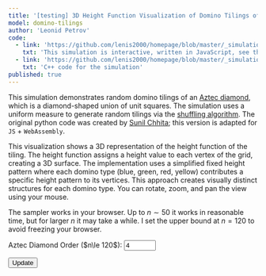```yaml
---
title: '[testing] 3D Height Function Visualization of Domino Tilings of the Aztec Diamond'
model: domino-tilings
author: 'Leonid Petrov'
code:
  - link: 'https://github.com/lenis2000/homepage/blob/master/_simulations/domino_tilings/2025-03-31-aztec-uniform-3d.md'
    txt: 'This simulation is interactive, written in JavaScript, see the source code of this page at the link'
  - link: 'https://github.com/lenis2000/homepage/blob/master/_simulations/domino_tilings/2025-03-31-aztec-uniform-3d.cpp'
    txt: 'C++ code for the simulation'
published: true
---
```


<style>
  /* Ensure the canvas scales fully on wide screens and remains responsive on mobile */
  #aztec-canvas {
    width: 100%;
    height: 80vh; /* Use 80% of viewport height on large screens */
    vertical-align: top; /* Align media to the top */
  }
  @media (max-width: 576px) {
    #aztec-canvas {
      height: 60vh; /* Reduce height on smaller devices */
      vertical-align: top; /* Maintain top alignment on mobile */
    }
  }
</style>

<script src="https://cdn.jsdelivr.net/npm/three@0.132.2/build/three.min.js"></script>
<script src="https://cdn.jsdelivr.net/npm/three@0.132.2/examples/js/controls/OrbitControls.js"></script>
<script src="/js/2025-03-31-aztec-uniform-3d.js"></script>

This simulation demonstrates random domino tilings of an <a href="https://mathworld.wolfram.com/AztecDiamond.html">Aztec diamond</a>, which is a diamond-shaped union of unit squares. The simulation uses a uniform measure to generate random tilings via the <a href="https://arxiv.org/abs/math/0111034">shuffling algorithm</a>. The original python code was created by <a href="https://www.durham.ac.uk/staff/sunil-chhita/">Sunil Chhita</a>; this version is adapted for <code>JS</code> + <code>WebAssembly</code>.

This visualization shows a 3D representation of the height function of the tiling. The height function assigns a height value to each vertex of the grid, creating a 3D surface. The implementation uses a simplified fixed height pattern where each domino type (blue, green, red, yellow) contributes a specific height pattern to its vertices. This approach creates visually distinct structures for each domino type. You can rotate, zoom, and pan the view using your mouse.

The sampler works in your browser. Up to $n \sim 50$ it works in reasonable time, but for larger $n$ it may take a while.
I set the upper bound at $n=120$ to avoid freezing your browser.

<!-- Controls to change n -->
<div style="margin-bottom: 10px;">
  <label for="n-input">Aztec Diamond Order ($n\le 120$): </label>
  <!-- Updated input: starting value 4, even numbers only (step=2), three-digit window (size=3), maximum 120 -->
  <input id="n-input" type="number" value="4" min="2" step="2" max="120" size="3">

  <button id="update-btn">Update</button>
</div>

<!-- Progress indicator (polling progress from the C++ code via getProgress) -->
<div id="progress-indicator" style="margin-bottom: 10px; font-weight: bold;"></div>

<div class="row">
  <div class="col-12">
    <!-- The canvas container for Three.js rendering -->
    <div id="aztec-canvas"></div>
  </div>
</div>

<script>
Module.onRuntimeInitialized = async function() {
  // Wrap exported functions asynchronously.
  const simulateAztec = Module.cwrap('simulateAztec', 'number', ['number'], {async: true});
  const freeString = Module.cwrap('freeString', null, ['number']);
  const getProgress = Module.cwrap('getProgress', 'number', []);

  // Height offsets for each domino type (hardcoded with the optimal values)
  const heightOffsets = {
    blue: {
      v1: -1, v2: -1, v3: -2, v4: -2, vm1: 0, vm2: -3
    },
    green: {
      v1: 1, v2: 1, v3: 2, v4: 2, vm1: 0, vm2: 3
    },
    red: {
      v1: 1, v2: 1, v3: 2, v4: 2, vm1: 0, vm2: 3
    },
    yellow: {
      v1: -1, v2: -1, v3: -2, v4: -2, vm1: 0, vm2: -3
    }
  };

  const progressElem = document.getElementById("progress-indicator");
  let progressInterval;

  // Three.js variables
  let scene, camera, renderer, controls;
  let dominoGroup; // Group to hold all domino meshes

  // Initialize Three.js scene
  function initThreeJS() {
    // Create scene
    scene = new THREE.Scene();
    scene.background = new THREE.Color(0xf0f0f0);

    // Get canvas container and its dimensions
    const container = document.getElementById('aztec-canvas');
    const width = container.clientWidth;
    const height = container.clientHeight;

    // Create renderer
    renderer = new THREE.WebGLRenderer({ antialias: true });
    renderer.setSize(width, height);
    renderer.setPixelRatio(window.devicePixelRatio);
    container.innerHTML = '';
    container.appendChild(renderer.domElement);

    // Create camera (orthographic for isometric-like view)
    const frustumSize = 100;
    const aspect = width / height;
    camera = new THREE.OrthographicCamera(
      frustumSize * aspect / -2,
      frustumSize * aspect / 2,
      frustumSize / 2,
      frustumSize / -2,
      1,
      1000
    );
    camera.position.set(0, 100, 0); // Position directly above (vertical view)
    camera.lookAt(0, 0, 0);

    // Add lighting
    const ambientLight = new THREE.AmbientLight(0xffffff, 0.5);
    scene.add(ambientLight);

    const directionalLight = new THREE.DirectionalLight(0xffffff, 0.8);
    directionalLight.position.set(1, 1, 1).normalize();
    scene.add(directionalLight);

    // Add orbit controls for user interaction
    controls = new THREE.OrbitControls(camera, renderer.domElement);
    controls.enableDamping = true;
    controls.dampingFactor = 0.25;
    controls.screenSpacePanning = true;

    // Create a group for all domino meshes
    dominoGroup = new THREE.Group();
    scene.add(dominoGroup);

    // Handle window resize
    window.addEventListener('resize', onWindowResize);

    // Start animation loop
    animate();
  }

  // Window resize handler
  function onWindowResize() {
    const container = document.getElementById('aztec-canvas');
    const width = container.clientWidth;
    const height = container.clientHeight;

    const aspect = width / height;
    const frustumSize = 100;

    camera.left = frustumSize * aspect / -2;
    camera.right = frustumSize * aspect / 2;
    camera.top = frustumSize / 2;
    camera.bottom = frustumSize / -2;

    camera.updateProjectionMatrix();
    renderer.setSize(width, height);
  }

  // Animation loop
  function animate() {
    requestAnimationFrame(animate);
    controls.update();
    renderer.render(scene, camera);
  }

  // Initialize Three.js on page load
  initThreeJS();

  // Start polling the progress counter from C++.
  function startProgressPolling() {
    progressElem.innerText = "Sampling... (0%)";
    progressInterval = setInterval(() => {
      const progress = getProgress();
      progressElem.innerText = "Sampling... (" + progress + "%)";
      if (progress >= 100) {
        clearInterval(progressInterval);
      }
    }, 100);
  }

  // Update the visualization for a given n.
  async function updateVisualization(n) {
    // Clear any previous simulation.
    while (dominoGroup.children.length > 0) {
      const mesh = dominoGroup.children[0];
      dominoGroup.remove(mesh);
      mesh.geometry.dispose();
      mesh.material.dispose();
    }

    // Start the progress indicator.
    startProgressPolling();

    // Set a timeout to handle potential freezes
    const timeoutMs = 60000; // 60 seconds timeout
    let timeoutId;

    try {
      // Create a timeout promise that rejects after timeoutMs
      const timeout = new Promise((_, reject) => {
        timeoutId = setTimeout(() => {
          reject(new Error("Simulation timed out"));
        }, timeoutMs);
      });

      // Race the simulation against the timeout
      const ptrPromise = simulateAztec(n);
      let ptr;
      try {
        ptr = await Promise.race([ptrPromise, timeout]);
      } catch (error) {
        throw new Error(`WebAssembly error: n=${n} is too large. Try a smaller value.`);
      }

      // Clear the timeout since we didn't hit it
      clearTimeout(timeoutId);

      // Check if ptr is valid
      if (!ptr) {
        throw new Error(`Invalid memory pointer returned. Try a smaller value of n.`);
      }

      // Get string from memory
      let jsonStr;
      try {
        jsonStr = Module.UTF8ToString(ptr);
        freeString(ptr);
      } catch (error) {
        throw new Error(`Memory access error: ${error.message}. Try a smaller value of n.`);
      }

      let dominoFaces;
      try {
        dominoFaces = JSON.parse(jsonStr);
      } catch (e) {
        console.error("Error parsing JSON:", e, jsonStr);
        progressElem.innerText = "Error parsing simulation results";
        clearInterval(progressInterval);
        return;
      }

      // Check if the response contains an error message
      if (dominoFaces.error) {
        throw new Error(`Simulation error: ${dominoFaces.error}`);
      }

      // Validate the data structure
      if (!Array.isArray(dominoFaces) || dominoFaces.length === 0) {
        throw new Error("Invalid simulation data: empty or not an array");
      }

      // Determine the scale based on the size of the diamond
      const scale = 60 / (2 * n); // Scale to fit nicely within the camera view

      // Create face colors
      const colors = {
        "blue": 0x4363d8,
        "green": 0x3cb44b,
        "red": 0xe6194b,
        "yellow": 0xffe119
      };

      // Create meshes for each domino face
      let facesProcessed = 0;
      const totalFaces = dominoFaces.length;
      const batchSize = 500; // Process faces in batches to avoid UI freezing

      function processBatch(startIdx) {
        const endIdx = Math.min(startIdx + batchSize, totalFaces);

        for (let i = startIdx; i < endIdx; i++) {
          const face = dominoFaces[i];

          // Skip faces with missing or invalid data
          if (!face || !face.color || !Array.isArray(face.vertices) || face.vertices.length !== 4) {
            console.warn("Skipping invalid face at index", i);
            continue;
          }

          try {
            const geometry = new THREE.BufferGeometry();

            // Extract vertices and color
            const origVertices = face.vertices;
            const color = face.color;

            // We need to create a new geometry with 6 vertices instead of 4
            // We'll use the 4 corners plus 2 middle points

            // Determine if horizontal or vertical domino
            const isHorizontal = (color === "blue" || color === "green");

            // First process the four corner vertices with our custom heights
            const cornerPositions = [];
            const corners = [];

            for (let i = 0; i < origVertices.length; i++) {
              const vertex = [...origVertices[i]]; // Clone to avoid modifying original

              // Get the correct height based on vertex position and color
              let heightOffset = 0;
              if (color === "blue") {
                switch(i) {
                  case 0: heightOffset = heightOffsets.blue.v1; break; // Top-Left
                  case 1: heightOffset = heightOffsets.blue.v2; break; // Top-Right
                  case 2: heightOffset = heightOffsets.blue.v3; break; // Bottom-Right
                  case 3: heightOffset = heightOffsets.blue.v4; break; // Bottom-Left
                }
              } else if (color === "green") {
                switch(i) {
                  case 0: heightOffset = heightOffsets.green.v1; break; // Top-Left
                  case 1: heightOffset = heightOffsets.green.v2; break; // Top-Right
                  case 2: heightOffset = heightOffsets.green.v3; break; // Bottom-Right
                  case 3: heightOffset = heightOffsets.green.v4; break; // Bottom-Left
                }
              } else if (color === "red") {
                switch(i) {
                  case 0: heightOffset = heightOffsets.red.v1; break; // Top-Left
                  case 1: heightOffset = heightOffsets.red.v2; break; // Bottom-Left
                  case 2: heightOffset = heightOffsets.red.v3; break; // Bottom-Right
                  case 3: heightOffset = heightOffsets.red.v4; break; // Top-Right
                }
              } else if (color === "yellow") {
                switch(i) {
                  case 0: heightOffset = heightOffsets.yellow.v1; break; // Top-Left
                  case 1: heightOffset = heightOffsets.yellow.v2; break; // Bottom-Left
                  case 2: heightOffset = heightOffsets.yellow.v3; break; // Bottom-Right
                  case 3: heightOffset = heightOffsets.yellow.v4; break; // Top-Right
                }
              }

              // Set the height
              vertex[2] = heightOffset;
              corners.push(vertex);

              // Store position
              cornerPositions.push(vertex[0] * scale, vertex[2] * scale, vertex[1] * scale);
            }

            // Now create the middle vertices
            let middleVertex1, middleVertex2;
            let vm1Height, vm2Height;

            if (isHorizontal) {
              // For horizontal dominoes (blue/green)
              // Middle-top is between vertices 0 and 1
              middleVertex1 = [
                (corners[0][0] + corners[1][0]) / 2, // x is average
                corners[0][1], // y is same as top
                0 // height is set below
              ];

              // Middle-bottom is between vertices 3 and 2
              middleVertex2 = [
                (corners[3][0] + corners[2][0]) / 2, // x is average
                corners[3][1], // y is same as bottom
                0 // height is set below
              ];

              // Set heights
              if (color === "blue") {
                vm1Height = heightOffsets.blue.vm1; // Middle-top
                vm2Height = heightOffsets.blue.vm2; // Middle-bottom
              } else { // green
                vm1Height = heightOffsets.green.vm1; // Middle-top
                vm2Height = heightOffsets.green.vm2; // Middle-bottom
              }
            } else {
              // For vertical dominoes (red/yellow)
              // Middle-left is between vertices 0 and 1
              middleVertex1 = [
                corners[0][0], // x is same as left
                (corners[0][1] + corners[1][1]) / 2, // y is average
                0 // height is set below
              ];

              // Middle-right is between vertices 3 and 2
              middleVertex2 = [
                corners[3][0], // x is same as right
                (corners[3][1] + corners[2][1]) / 2, // y is average
                0 // height is set below
              ];

              // Set heights
              if (color === "red") {
                vm1Height = heightOffsets.red.vm1; // Middle-left
                vm2Height = heightOffsets.red.vm2; // Middle-right
              } else { // yellow
                vm1Height = heightOffsets.yellow.vm1; // Middle-left
                vm2Height = heightOffsets.yellow.vm2; // Middle-right
              }
            }

            // Apply heights
            middleVertex1[2] = vm1Height;
            middleVertex2[2] = vm2Height;

            // Start with the 4 corners
            const positions = [...cornerPositions];

            // Add the 2 middle positions
            positions.push(
              middleVertex1[0] * scale, middleVertex1[2] * scale, middleVertex1[1] * scale,
              middleVertex2[0] * scale, middleVertex2[2] * scale, middleVertex2[1] * scale
            );

            // Set position attribute
            geometry.setAttribute('position', new THREE.Float32BufferAttribute(positions, 3));

// Create triangulation using the middle vertices
// We have 6 vertices: 0,1,2,3 = corners, 4,5 = middle vertices

// Create triangulation using the 6 vertices
// 0,1,2,3 = corners (0=topleft, 1=topright, 2=bottomright, 3=bottomleft)
// 4,5 = middle vertices (for horizontal: 4=topmiddle, 5=bottommiddle)
//                       (for vertical: 4=leftmiddle, 5=rightmiddle)

if (isHorizontal) {
  // For horizontal dominoes (blue/green):
  geometry.setIndex([
    // Main rectangle (2 triangles)
    0, 1, 3, // Triangle 1: topleft-topright-bottomleft
    3, 2, 1, // Triangle 2: bottomleft-bottomright-topright

    // Additional triangles with middle vertices
    0, 1, 4, // Triangle 3: topleft-topright-topmiddle
    3, 2, 5  // Triangle 4: bottomleft-bottomright-bottommiddle
  ]);
} else {
  // For vertical dominoes (red/yellow):
  geometry.setIndex([
    // Main rectangle (2 triangles)
    0, 1, 3, // Triangle 1: topleft-topright-bottomleft
    3, 2, 1, // Triangle 2: bottomleft-bottomright-topright

    // Additional triangles with middle vertices
    0, 1, 4, // Triangle 3: topleft-bottomleft-leftmiddle
    3, 2, 5  // Triangle 4: topright-bottomright-rightmiddle
  ]);
}

            // Calculate face normal
            geometry.computeVertexNormals();

            // Create material with the specified color
            const material = new THREE.MeshStandardMaterial({
              color: colors[face.color] || 0x808080,
              side: THREE.DoubleSide,
              flatShading: true
            });

            // Create mesh and add it to the group
            const mesh = new THREE.Mesh(geometry, material);
            dominoGroup.add(mesh);
          } catch (error) {
            console.error("Error processing face at index", i, error);
          }
        }

        facesProcessed = endIdx;

        // Update progress based on face processing
        if (facesProcessed < totalFaces) {
          progressElem.innerText = `Rendering... (${Math.floor((facesProcessed / totalFaces) * 100)}%)`;
          requestAnimationFrame(() => processBatch(endIdx));
        } else {
          // All faces processed
          finishVisualization();
        }
      }

      // Start processing faces in batches
      progressElem.innerText = "Rendering... (0%)";
      processBatch(0);

      function finishVisualization() {
        // Center the domino group
        dominoGroup.position.set(0, 0, 0);

        // Only adjust camera if we're not preserving position (initial load or regular update)
        if (!window.preserveCameraPosition) {
          camera.position.set(0, n * scale * 2, 0); // Position directly above, higher for larger diamonds
          camera.lookAt(0, 0, 0);
        }

        controls.update();

        // Clear progress indicator once done.
        progressElem.innerText = "";
        clearInterval(progressInterval);
      }
    } catch (error) {
      console.error("Simulation error:", error);
      clearTimeout(timeoutId);
      clearInterval(progressInterval);
      progressElem.innerText = `Error: ${error.message}. Try a smaller value of n.`;

      // Create a basic placeholder visualization
      const geometry = new THREE.BoxGeometry(10, 1, 10);
      const material = new THREE.MeshBasicMaterial({ color: 0xff0000, wireframe: true });
      const errorMesh = new THREE.Mesh(geometry, material);
      dominoGroup.add(errorMesh);
    }
  }

  // Setup the update button.
  document.getElementById("update-btn").addEventListener("click", () => {
    const inputField = document.getElementById("n-input");
    const n = parseInt(inputField.value, 10);

    // Check for a valid positive even number.
    if (isNaN(n) || n < 2) {
      alert("Please enter a valid positive even number for n (n ≥ 2).");
      return;
    }
    if (n % 2 !== 0) {
      alert("Please enter an even number for n.");
      return;
    }
    if (n > 120) {
      alert("Please enter a number no greater than 120.");
      return;
    }

    // Update the visualization with current settings
    updateVisualization(n);
  });

  // Run an initial simulation.
  const initialN = parseInt(document.getElementById("n-input").value, 10);
  updateVisualization(initialN);
};
</script>

